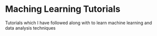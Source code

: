 # Maching Learning Tutorials
 Tutorials which I have followed along with to learn machine learning and data analysis techniques
